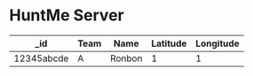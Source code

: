 # HuntMe Server

| _id        | Team | Name   | Latitude | Longitude |
| ---------- | ---- | ------ | -------- | --------- |
| 12345abcde | A    | Ronbon | 1        | 1         |
